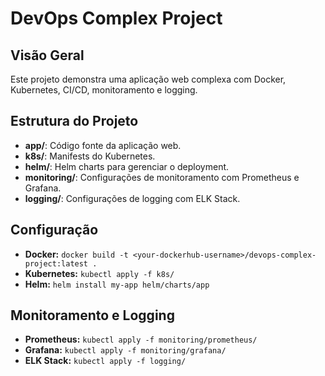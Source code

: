 # DevOps Complex Project

## Visão Geral
Este projeto demonstra uma aplicação web complexa com Docker, Kubernetes, CI/CD, monitoramento e logging.

## Estrutura do Projeto
- **app/**: Código fonte da aplicação web.
- **k8s/**: Manifests do Kubernetes.
- **helm/**: Helm charts para gerenciar o deployment.
- **monitoring/**: Configurações de monitoramento com Prometheus e Grafana.
- **logging/**: Configurações de logging com ELK Stack.

## Configuração
- **Docker:** `docker build -t <your-dockerhub-username>/devops-complex-project:latest .`
- **Kubernetes:** `kubectl apply -f k8s/`
- **Helm:** `helm install my-app helm/charts/app`

## Monitoramento e Logging
- **Prometheus:** `kubectl apply -f monitoring/prometheus/`
- **Grafana:** `kubectl apply -f monitoring/grafana/`
- **ELK Stack:** `kubectl apply -f logging/`

